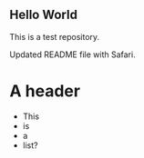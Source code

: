 ## Hello World
This is a test repository.

Updated README file with Safari.

# A header

* This
* is
* a
* list?
